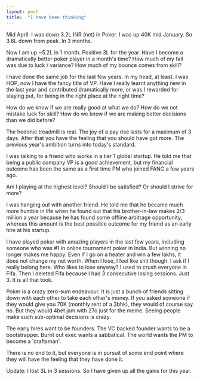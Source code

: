 ```yaml
---
layout: post
title:  "I have been thinking"
---
```


Mid April: I was down 3.2L INR (net) in Poker. I was up 40K mid January. So 3.6L down from peak. In 3 months.

Now I am up ~5.2L in 1 month. Positive 3L for the year. Have I become a dramatically better poker player in a month's time? How much of my fall was due to luck / variance? How much of my bounce comes from skill?

I have done the same job for the last few years. In my head, at least. I was HOP, now I have the fancy title of VP. Have I really learnt anything new in the last year and contributed dramatically more, or was I rewarded for staying put, for being in the right place at the right time?

How do we know if we are really good at what we do? How do we not mistake luck for skill? How do we know if we are making better decisions than we did before?

The hedonic treadmill is real. The joy of a pay rise lasts for a maximum of 3 days. After that you have the feeling that you should have got more. The previous year's ambition turns into today's standard.

I was talking to a friend who works in a tier 1 global startup. He told me that being a public company VP is a good achievement, but my financial outcome has been the same as a first time PM who joined FANG a few years ago.

Am I playing at the highest level? Should I be satisfied? Or should I strive for more?

I was hanging out with another friend. He told me that he became much more humble in life when he found out that his brother-in-law makes 2/3 million a year because he has found some offline arbitrage opportunity, whereas this amount is the best possible outcome for my friend as an early hire at his startup.

I have played poker with amazing players in the last few years, including someone who was #1 in online tournament poker in India. But winning no longer makes me happy. Even if I go on a heater and win a few lakhs, it does not change my net worth. When I lose, I feel like shit though. I ask if I really belong here. Who likes to lose anyway? I used to crush everyone in Fifa. Then I deleted Fifa because I had 3 consecutive losing sessions. Just 3. It is all that took.

Poker is a crazy zero-sum endeavour. It is just a bunch of friends sitting down with each other to take each other's money. If you asked someone if they would give you 70K (monthly rent of a 3bhk), they would of course say no. But they would 4bet jam with 27o just for the meme. Seeing people make such sub-optimal decisions is crazy.

The early hires want to be founders. The VC backed founder wants to be a bootstrapper. Burnt out exec wants a sabbatical. The world wants the PM to become a 'craftsman'.

There is no end to it, but everyone is in pursuit of some end point where they will have the feeling that they have done it.

Update: I lost 3L in 3 sessions. So I have given up all the gains for this year. 
